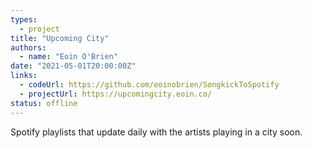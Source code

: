 ```yaml
---
types:
  - project
title: "Upcoming City"
authors:
  - name: "Eoin O'Brien"
date: "2021-05-01T20:00:00Z"
links:
  - codeUrl: https://github.com/eoinobrien/SongkickToSpotify
  - projectUrl: https://upcomingcity.eoin.co/
status: offline
---
```


Spotify playlists that update daily with the artists playing in a city soon.